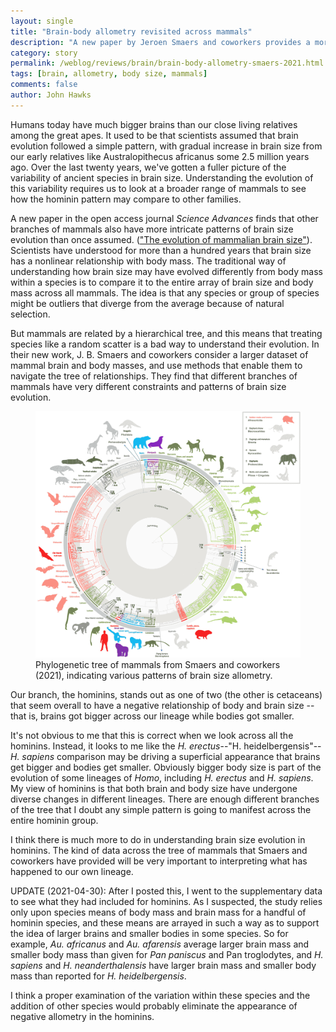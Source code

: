 ```yaml
---
layout: single
title: "Brain-body allometry revisited across mammals"
description: "A new paper by Jeroen Smaers and coworkers provides a more nuanced view of the relationship of brain and body mass in different branches of the mammal phylogeny."
category: story
permalink: /weblog/reviews/brain/brain-body-allometry-smaers-2021.html
tags: [brain, allometry, body size, mammals]
comments: false
author: John Hawks
---
```


Humans today have much bigger brains than our close living relatives among the great apes. It used to be that scientists assumed that brain evolution followed a simple pattern, with gradual increase in brain size from our early relatives like Australopithecus africanus some 2.5 million years ago. Over the last twenty years, we've gotten a fuller picture of the variability of ancient species in brain size. Understanding the evolution of this variability requires us to look at a broader range of mammals to see how the hominin pattern may compare to other families. 

A new paper in the open access journal <em>Science Advances</em> finds that other branches of mammals also have more intricate patterns of brain size evolution than once assumed. (<a href="https://doi.org/10.1126/sciadv.abe2101">"The evolution of mammalian brain size"</a>). Scientists have understood for more than a hundred years that brain size has a nonlinear relationship with body mass. The traditional way of understanding how brain size may have evolved differently from body mass within a species is to compare it to the entire array of brain size and body mass across all mammals. The idea is that any species or group of species might be outliers that diverge from the average because of natural selection. 

But mammals are related by a hierarchical tree, and this means that treating species like a random scatter is a bad way to understand their evolution. In their new work, J. B. Smaers and coworkers consider a larger dataset of mammal brain and body masses, and use methods that enable them to navigate the tree of relationships. They find that different branches of mammals have very different constraints and patterns of brain size evolution. 

<figure>
<img src="images/smaers-brain-size-mammal-phylogeny-2021.png" alt="Tree of mammals from Smaers et al. 2021 showing brain size transitions on various branches" />
<figcaption>Phylogenetic tree of mammals from Smaers and coworkers (2021), indicating various patterns of brain size allometry.</figcaption>
</figure>

Our branch, the hominins, stands out as one of two (the other is cetaceans) that seem overall to have a negative relationship of body and brain size -- that is, brains got bigger across our lineage while bodies got smaller.

It's not obvious to me that this is correct when we look across all the hominins. Instead, it looks to me like the <em>H. erectus</em>--</em>"H. heidelbergensis"</em>--<em>H. sapiens</em> comparison may be driving a superficial appearance that brains get bigger and bodies get smaller. Obviously bigger body size is part of the evolution of some lineages of <em>Homo</em>, including <em>H. erectus</em> and <em>H. sapiens</em>. My view of hominins is that both brain and body size have undergone diverse changes in different lineages. There are enough different branches of the tree that I doubt any simple pattern is going to manifest across the entire hominin group. 

I think there is much more to do in understanding brain size evolution in hominins. The kind of data across the tree of mammals that Smaers and coworkers have provided will be very important to interpreting what has happened to our own lineage. 

UPDATE (2021-04-30): After I posted this, I went to the supplementary data to see what they had included for hominins. As I suspected, the study relies only upon species means of body mass and brain mass for a handful of hominin species, and these means are arrayed in such a way as to support the idea of larger brains and smaller bodies in some species. So for example, <em>Au. africanus</em> and <em>Au. afarensis</em> average larger brain mass and smaller body mass than given for <em>Pan paniscus</em> and </em>Pan troglodytes</em>, and <em>H. sapiens</em> and <em>H. neanderthalensis</em> have larger brain mass and smaller body mass than reported for <em>H. heidelbergensis</em>. 

I think a proper examination of the variation within these species and the addition of other species would probably eliminate the appearance of negative allometry in the hominins. 